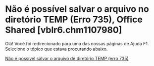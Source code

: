 
# Não é possível salvar o arquivo no diretório TEMP (Erro 735), Office Shared [vblr6.chm1107980]

Olá! Você foi redirecionado para uma das nossas páginas de Ajuda F1. Selecione o tópico que estava procurando abaixo.

[Não é possível salvar o arquivo de diretório TEMP (erro 735)](http://msdn.microsoft.com/library/587d741e-c2ad-e5c7-5390-dadc1bea4acb%28Office.15%29.aspx)
